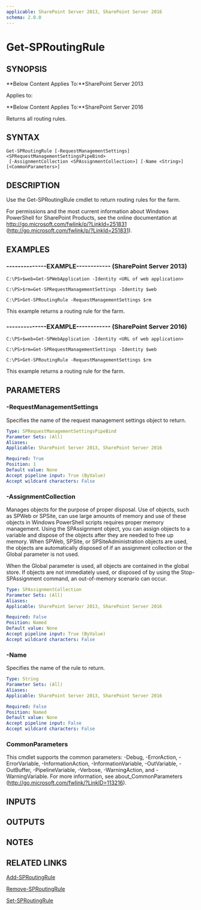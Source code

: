 ```yaml
---
applicable: SharePoint Server 2013, SharePoint Server 2016
schema: 2.0.0
---
```


# Get-SPRoutingRule

## SYNOPSIS
**Below Content Applies To:**SharePoint Server 2013

Applies to:

**Below Content Applies To:**SharePoint Server 2016

Returns all routing rules.



## SYNTAX

```
Get-SPRoutingRule [-RequestManagementSettings] <SPRequestManagementSettingsPipeBind>
 [-AssignmentCollection <SPAssignmentCollection>] [-Name <String>] [<CommonParameters>]
```

## DESCRIPTION
Use the Get-SPRoutingRule cmdlet to return routing rules for the farm.

For permissions and the most current information about Windows PowerShell for SharePoint Products, see the online documentation at http://go.microsoft.com/fwlink/p/?LinkId=251831 (http://go.microsoft.com/fwlink/p/?LinkId=251831).

## EXAMPLES

### --------------EXAMPLE------------ (SharePoint Server 2013)
```
C:\PS>$web=Get-SPWebApplication -Identity <URL of web application>

C:\PS>$rm=Get-SPRequestManagementSettings -Identity $web

C:\PS>Get-SPRoutingRule -RequestManagementSettings $rm
```

This example returns a routing rule for the farm.

### --------------EXAMPLE------------ (SharePoint Server 2016)
```
C:\PS>$web=Get-SPWebApplication -Identity <URL of web application>

C:\PS>$rm=Get-SPRequestManagementSettings -Identity $web

C:\PS>Get-SPRoutingRule -RequestManagementSettings $rm
```

This example returns a routing rule for the farm.

## PARAMETERS

### -RequestManagementSettings
Specifies the name of the request management settings object to return.

```yaml
Type: SPRequestManagementSettingsPipeBind
Parameter Sets: (All)
Aliases: 
Applicable: SharePoint Server 2013, SharePoint Server 2016

Required: True
Position: 1
Default value: None
Accept pipeline input: True (ByValue)
Accept wildcard characters: False
```

### -AssignmentCollection
Manages objects for the purpose of proper disposal.
Use of objects, such as SPWeb or SPSite, can use large amounts of memory and use of these objects in Windows PowerShell scripts requires proper memory management.
Using the SPAssignment object, you can assign objects to a variable and dispose of the objects after they are needed to free up memory.
When SPWeb, SPSite, or SPSiteAdministration objects are used, the objects are automatically disposed of if an assignment collection or the Global parameter is not used.

When the Global parameter is used, all objects are contained in the global store.
If objects are not immediately used, or disposed of by using the Stop-SPAssignment command, an out-of-memory scenario can occur.

```yaml
Type: SPAssignmentCollection
Parameter Sets: (All)
Aliases: 
Applicable: SharePoint Server 2013, SharePoint Server 2016

Required: False
Position: Named
Default value: None
Accept pipeline input: True (ByValue)
Accept wildcard characters: False
```

### -Name
Specifies the name of the rule to return.

```yaml
Type: String
Parameter Sets: (All)
Aliases: 
Applicable: SharePoint Server 2013, SharePoint Server 2016

Required: False
Position: Named
Default value: None
Accept pipeline input: False
Accept wildcard characters: False
```

### CommonParameters
This cmdlet supports the common parameters: -Debug, -ErrorAction, -ErrorVariable, -InformationAction, -InformationVariable, -OutVariable, -OutBuffer, -PipelineVariable, -Verbose, -WarningAction, and -WarningVariable. For more information, see about_CommonParameters (http://go.microsoft.com/fwlink/?LinkID=113216).

## INPUTS

## OUTPUTS

## NOTES

## RELATED LINKS

[Add-SPRoutingRule]()

[Remove-SPRoutingRule]()

[Set-SPRoutingRule]()

